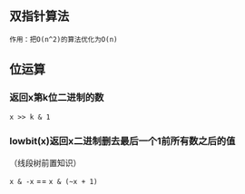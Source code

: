 ## 双指针算法

`作用：把O(n^2)的算法优化为O(n)`



## 位运算

### 返回x第k位二进制的数

`x >> k & 1`



### lowbit(x)返回x二进制删去最后一个1前所有数之后的值

（线段树前置知识）

`x & -x`	==	`x & (~x + 1)`

